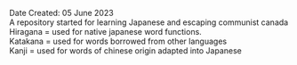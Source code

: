 Date Created: 05 June 2023</br>
A repository started for learning Japanese and escaping communist canada</br>
Hiragana = used for native japanese word functions. </br>
Katakana = used for words borrowed from other languages </br>
Kanji = used for words of chinese origin adapted into Japanese </br>
